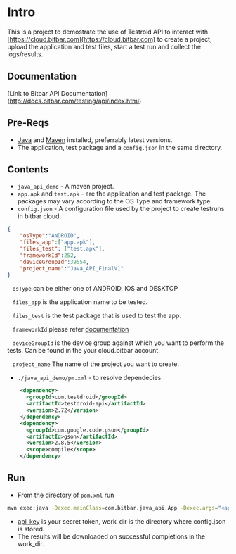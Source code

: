 Intro
=====

This is a project to demostrate the use of Testroid API to interact with [https://cloud.bitbar.com](https://cloud.bitbar.com) to create a project, upload the application and test files, start a test run and collect the logs/results.

Documentation
-------------
[Link to Bitbar API Documentation] (http://docs.bitbar.com/testing/api/index.html)

Pre-Reqs
--------
*   [Java](https://www.oracle.com/technetwork/java/javase/downloads/jre8-downloads-2133155.html) and [Maven](https://maven.apache.org/users/index.html) installed, preferrably latest versions.
*   The application, test package and a `config.json` in the same directory.

Contents
--------
*   `java_api_demo` - A maven project.
*   `app.apk` and `test.apk` - are the application and test package. The packages may vary according to the OS Type and framework type.
*   `config.json` - A configuration file used by the project to create testruns in bitbar cloud.
```json
{
    "osType":"ANDROID",
    "files_app":["app.apk"],
    "files_test": ["test.apk"],
    "frameworkId":252,
    "deviceGroupId":39554,
    "project_name":"Java_API_FinalV1"
}
```
&nbsp;&nbsp;&nbsp;`osType` can be either one of ANDROID, IOS and DESKTOP<br />

&nbsp;&nbsp;&nbsp;`files_app` is the application name to be tested.<br />

&nbsp;&nbsp;&nbsp;`files_test` is the test package that is used to test the app.<br />

&nbsp;&nbsp;&nbsp;`frameworkId` please refer [documentation](http://docs.bitbar.com/testing/products/public.html)<br />

&nbsp;&nbsp;&nbsp;`deviceGroupId` is the device group against which you want to perform the tests. Can be found in the your cloud.bitbar account.<br />

&nbsp;&nbsp;&nbsp;`project_name` The name of the project you want to create.<br />

*   `./java_api_demo/pm.xml` - to resolve dependecies 
```xml
    <dependency>
      <groupId>com.testdroid</groupId>
      <artifactId>testdroid-api</artifactId>
      <version>2.72</version>
    </dependency>
    <dependency>
      <groupId>com.google.code.gson</groupId>
      <artifactId>gson</artifactId>
      <version>2.8.5</version>
      <scope>compile</scope>
    </dependency>

```

Run
---
*   From the directory of `pom.xml` run
```sh
mvn exec:java -Dexec.mainClass=com.bitbar.java_api.App -Dexec.args="<api_key> <work_dir>"
```
*   [api_key](https://cloud.bitbar.com/#user/my-account) is your secret token, work_dir is the directory where config.json is stored.
*   The results will be downloaded on successful completions in the work_dir.